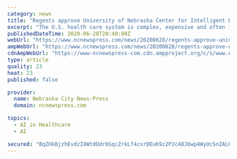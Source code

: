```yaml
---
category: news
title: "Regents approve University of Nebraska Center for Intelligent Health Care"
excerpt: "The U.S. health care system is complex, expensive and often inefficient. There is an explosion of new information, thanks to recent discoveries and"
publishedDateTime: 2020-06-28T20:40:00Z
webUrl: "https://www.ncnewspress.com/news/20200628/regents-approve-university-of-nebraska-center-for-intelligent-health-care"
ampWebUrl: "https://www.ncnewspress.com/news/20200628/regents-approve-university-of-nebraska-center-for-intelligent-health-care?template=ampart"
cdnAmpWebUrl: "https://www-ncnewspress-com.cdn.ampproject.org/c/s/www.ncnewspress.com/news/20200628/regents-approve-university-of-nebraska-center-for-intelligent-health-care?template=ampart"
type: article
quality: 23
heat: 23
published: false

provider:
  name: Nebraska City News-Press
  domain: ncnewspress.com

topics:
  - AI in Healthcare
  - AI

secured: "BqZHkBjzhEvdzZ4WtdDdrbSqcZrkLf4zxrDEuK9z2PJc48J6wp4WyUcSnZALUsgRrgPDFlRAd/SBW6mBLbf8EdPpWoxLe7MibrMcwpCf3hKHm5QO2CBv12xboUkz866sDPMS2G0cFSMkBkJnoZzXGKN4GQdHBou/oDOoc7p9vMogO3DJr+WWcdCESCf+kRYk+HTfioLY7GTDmviZLcBcrZ13phFnGTwyRyiHy57nPNkzw3XaVT5XiKygAImzQ60d6zI7gYuqgB1f87VwVMABwyJuQRSCl2zgZfQl21K/4LxbTwJu4ryBUbH2AF+nA024J31+BpMMn6yxz0brlTX4BA==;bgBeejP23xMOhrqhV0tClg=="
---
```


